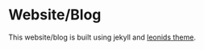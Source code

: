 # Website/Blog

This website/blog is built using jekyll and [leonids theme](http://renyuanz.github.io/leonids).
